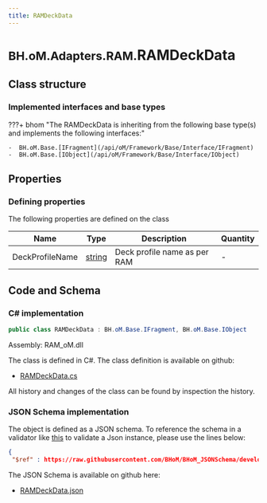 ```yaml
---
title: RAMDeckData
---
```


# <small>BH.oM.Adapters.RAM.</small>**RAMDeckData**



## Class structure

### Implemented interfaces and base types

???+ bhom "The RAMDeckData is inheriting from the following base type(s) and implements the following interfaces:"

    -  BH.oM.Base.[IFragment](/api/oM/Framework/Base/Interface/IFragment)
    -  BH.oM.Base.[IObject](/api/oM/Framework/Base/Interface/IObject)


## Properties



### Defining properties

The following properties are defined on the class

| Name             | Type             | Description      | Quantity         |
|------------------|------------------|------------------|------------------|
| DeckProfileName | [string](https://learn.microsoft.com/en-us/dotnet/api/System.String?view=netstandard-2.0) | Deck profile name as per RAM | - |


## Code and Schema

### C# implementation

``` C# title="C#"
public class RAMDeckData : BH.oM.Base.IFragment, BH.oM.Base.IObject
```

Assembly: RAM_oM.dll

The class is defined in C#. The class definition is available on github:

- [RAMDeckData.cs](https://github.com/BHoM/RAM_Toolkit/blob/develop/RAM_oM/Fragments\RAMDeckData.cs)

All history and changes of the class can be found by inspection the history.
### JSON Schema implementation

The object is defined as a JSON schema. To reference the schema in a validator like [this](https://www.jsonschemavalidator.net/) to validate a Json instance, please use the lines below:

``` json title="JSON Schema"
{
 "$ref" : https://raw.githubusercontent.com/BHoM/BHoM_JSONSchema/develop/RAM_oM/RAMDeckData.json}
```

The JSON Schema is available on github here:

- [RAMDeckData.json](https://github.com/BHoM/BHoM_JSONSchema/blob/develop/RAM_oM/RAMDeckData.json)
